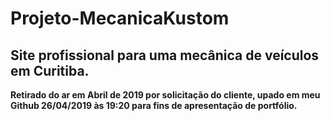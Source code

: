 # Projeto-MecanicaKustom
## Site profissional para uma mecânica de veículos em Curitiba.
**Retirado do ar em Abril de 2019 por solicitação do cliente, upado em meu Github 26/04/2019 às 19:20 para fins de apresentação de portfólio.**
